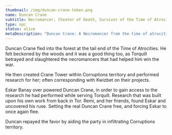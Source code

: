 ```yaml
---
thumbnail: /img/duncan-crane-token.png
name: Duncan Crane
subtitle: Necromancer, Cheater of Death, Survivor of the Time of Atrocities
type: npc
status: alive
metaDescription: "Duncan Crane: A Necromancer from the time of atrocities"
---
```

D﻿uncan Crane fled into the forest at the tail end of the Time of Atrocities. He felt beckoned by the woods and it was a good thing too, as Torquill betrayed and slaughtered the necromancers that had helped him win the war.

H﻿e then created Crane Tower within Corruptions territory and performed research for her; often corresponding with Kwizbet on their projects.

E﻿skar Banay over powered Duncan Crane, in order to gain access to the research he had performed while serving Torquill. Research that was built upon his own work from back in Tor. Remi, and her friends, found Eskar and uncovered his ruse. Setting the real Duncan Crane free, and forcing Eskar to once again flee.

D﻿uncan repayed the favor by aiding the party in infiltrating Corruptions territory.